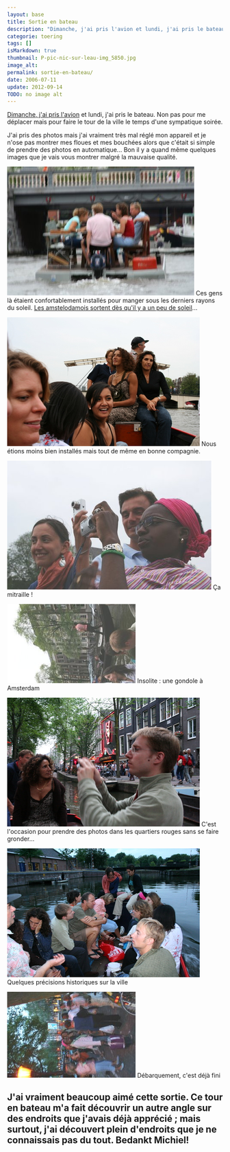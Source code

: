 ```yaml
---
layout: base
title: Sortie en bateau
description: "Dimanche, j'ai pris l'avion et lundi, j'ai pris le bateau. Non pas pour me déplacer mais pour faire le tour de la ville le temps d'une sympatique soirée."
categorie: toering
tags: []
isMarkdown: true
thumbnail: P-pic-nic-sur-leau-img_5850.jpg
image_alt: 
permalink: sortie-en-bateau/
date: 2006-07-11
update: 2012-09-14
TODO: no image alt
---
```


[Dimanche, j'ai pris l'avion](/hier-en-fokker) et lundi, j'ai pris le bateau. Non pas pour me déplacer mais pour faire le tour de la ville le temps d'une sympatique soirée.

J'ai pris des photos mais j'ai vraiment très mal réglé mon appareil et je n'ose pas montrer mes floues et mes bouchées alors que c'était si simple de prendre des photos en automatique... Bon il y a quand même quelques images que je vais vous montrer malgré la mauvaise qualité.

![](P-pic-nic-sur-leau-img_5850.jpg)   Ces gens là étaient confortablement installés pour manger sous les derniers rayons du soleil.   [Les amstelodamois sortent dès qu'il y a un peu de soleil](/revisions-sous-le-soleil)...  

![](P-img_5848.jpg)   Nous étions moins bien installés mais tout de même en bonne compagnie.

![](P-photographes-img_5849.jpg)   Ça mitraille !

![](P-gondole-img_5852.jpg) Insolite : une gondole à Amsterdam

![](P-img_5859.jpg)   C'est l'occasion pour prendre des photos dans les quartiers rouges sans se faire gronder...

![](P-img_5870.jpg)   Quelques précisions historiques sur la ville

![](P-debarquement-img_5878.jpg) Débarquement, c'est déjà fini

J'ai vraiment beaucoup aimé cette sortie. Ce tour en bateau m'a fait découvrir un autre angle sur des endroits que j'avais déjà apprécié ; mais surtout, j'ai découvert plein d'endroits que je ne connaissais pas du tout. Bedankt Michiel!
---